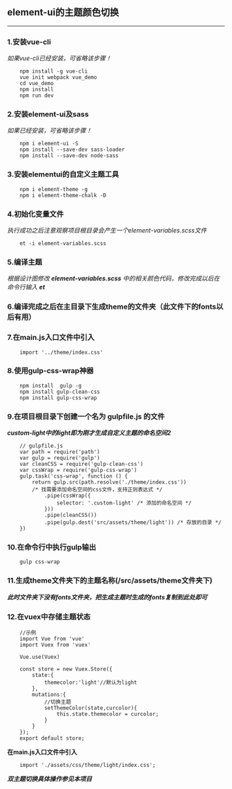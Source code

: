 ## element-ui的主题颜色切换

---
### 1.安装vue-cli
*如果vue-cli已经安装，可省略该步骤！*
```
    npm install -g vue-cli
    vue init webpack vue_demo
    cd vue_demo
    npm install
    npm run dev
```

### 2.安装element-ui及sass
*如果已经安装，可省略该步骤！*
```
    npm i element-ui -S
    npm install --save-dev sass-loader
    npm install --save-dev node-sass
```

### 3.安装elementui的自定义主题工具
```
    npm i element-theme -g
    npm i element-theme-chalk -D
```

### 4.初始化变量文件
*执行成功之后注意观察项目根目录会产生一个element-variables.scss文件*
```
    et -i element-variables.scss
```

### 5.编译主题
*根据设计图修改 ***element-variables.scss*** 中的相关颜色代码，修改完成以后在 命令行输入 **et***

### 6.编译完成之后在主目录下生成theme的文件夹（此文件下的fonts以后有用）

### 7.在main.js入口文件中引入
```
    import '../theme/index.css'
```

### 8.使用gulp-css-wrap神器
```
    npm install  gulp -g
    npm install gulp-clean-css
    npm install gulp-css-wrap
```
### 9.在项目根目录下创建一个名为 gulpfile.js 的文件
***custom-light中的light即为刚才生成自定义主题的命名空间2***
```
    // gulpfile.js
    var path = require('path')
    var gulp = require('gulp')
    var cleanCSS = require('gulp-clean-css')
    var cssWrap = require('gulp-css-wrap')
    gulp.task('css-wrap', function () {
        return gulp.src(path.resolve('./theme/index.css'))
        /* 找需要添加命名空间的css文件，支持正则表达式 */
            .pipe(cssWrap({
                selector: '.custom-light' /* 添加的命名空间 */
            }))
            .pipe(cleanCSS())
            .pipe(gulp.dest('src/assets/theme/light')) /* 存放的目录 */
    })
```

### 10.在命令行中执行gulp输出
```
    gulp css-wrap
```

### 11.生成theme文件夹下的主题名称(/src/assets/theme文件夹下)
***此时文件夹下没有fonts文件夹，把生成主题时生成的fonts复制到此处即可***

### 12.在vuex中存储主题状态
```
    //示例
    import Vue from 'vue'
    import Vuex from 'vuex'

    Vue.use(Vuex)

    const store = new Vuex.Store({
        state:{
            themecolor:'light'//默认为light
        },
        mutations:{
            //切换主题
            setThemeColor(state,curcolor){
                this.state.themecolor = curcolor;
            }
        }
    });
    export default store;
```
**在main.js入口文件中引入**
```
    import './assets/css/theme/light/index.css';
```

***双主题切换具体操作参见本项目***
